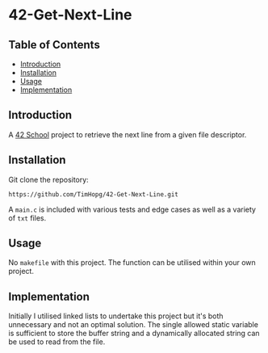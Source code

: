 # 42-Get-Next-Line

## Table of Contents

- [Introduction](#introduction)
- [Installation](#installation)
- [Usage](#usage)
- [Implementation](#implementation)

## Introduction

A [42 School](https://www.42network.org/) project to retrieve the next line from a given file descriptor.

## Installation

Git clone the repository:

```shell
https://github.com/TimHopg/42-Get-Next-Line.git
```

A `main.c` is included with various tests and edge cases as well as a variety of `txt` files.

## Usage

No `makefile` with this project. The function can be utilised within your own project.

## Implementation

Initially I utilised linked lists to undertake this project but it's both unnecessary and not an optimal solution. The single allowed static variable is sufficient to store the buffer string and a dynamically allocated string can be used to read from the file.
